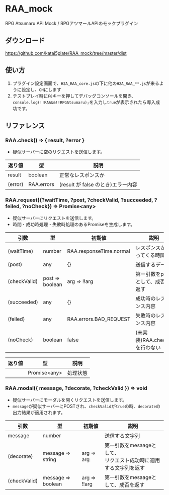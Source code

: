 # RAA_mock
RPG Atsumaru API Mock / RPGアツマールAPIのモックプラグイン

## ダウンロード
https://github.com/katai5plate/RAA_mock/tree/master/dist

## 使い方
1. プラグイン設定画面で、`H2A_RAA_core.js`の下に他の`H2A_RAA_**.js`が来るように設定し、`ON`にします
2. テストプレイ時に`F8`キーを押してデバッグコンソールを開き、`console.log(!!RAA&&!!RPGAtsumaru);`を入力し`true`が表示されたら導入成功です。

## リファレンス
### RAA.check() => { result, ?error }
- 疑似サーバーに空のリクエストを送信します。

|返り値|型|説明|
|-|-|-|
|result|boolean|正常なレスポンスか|
|(error)|RAA.errors|(result が false のとき)エラー内容|

### RAA.request({?waitTime, ?post, ?checkValid, ?succeeded, ?feiled, ?noCheck}) => Promise\<any\>
- 疑似サーバーにリクエストを送信します。
- 時間・成功時処理・失敗時処理のあるPromiseを生成します。

|引数|型|初期値|説明|
|-|-|-|-|
|(waitTime)|number|RAA.responseTime.normal|レスポンスが返ってくる時間|
|(post)|any|{}|送信するデータ|
|(checkValid)|post => boolean|arg => !!arg|第一引数をpostとして、成否を返す|
|(succeeded)|any|{}|成功時のレスポンス内容|
|(feiled)|any|RAA.errors.BAD_REQUEST|失敗時のレスポンス内容|
|(noCheck)|boolean|false|(未実装)RAA.check()を行わない|

|返り値|型|説明|
|-|-|-|
||Promise\<any\>|処理状態|

### RAA.modal({ message, ?decorate, ?checkValid }) => void
- 疑似サーバーにモーダルを開くリクエストを送信します。
- `message`が疑似サーバーにPOSTされ、`checkValid`が`true`の時、`decorate`の出力結果が適用されます。

|引数|型|初期値|説明|
|-|-|-|-|
|message|number||送信する文字列|
|(decorate)|message => string|arg => arg|第一引数をmesaageとして、<br>リクエスト成功時に適用する文字列を返す|
|(checkValid)|message => boolean|arg => !!arg|第一引数をmesaageとして、成否を返す|

